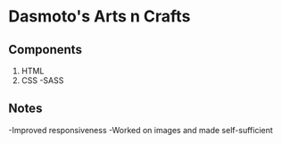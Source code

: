 # Dasmoto's Arts n Crafts

## Components

1. HTML
2. CSS
   -SASS

## Notes

-Improved responsiveness
-Worked on images and made self-sufficient
